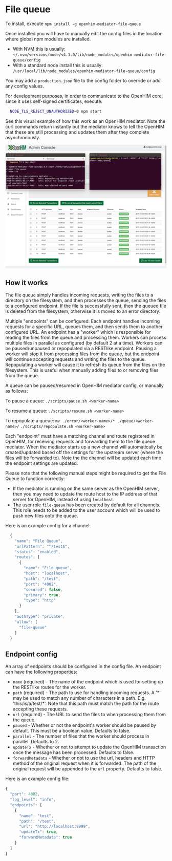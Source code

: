 # File queue

To install, execute `npm install -g openhim-mediator-file-queue`

Once installed you will have to manually edit the config files in the location where global npm modules are installed.

* With NVM this is usually: `~/.nvm/versions/node/v4.1.0/lib/node_modules/openhim-mediator-file-queue/config`
* With a standard node install this is usually: `/usr/local/lib/node_modules/openhim-mediator-file-queue/config`

You may add a `production.json` file to the config folder to override or add any config values.

For development purposes, in order to communicate to the OpenHIM core, since it uses self-signed certificates, execute:

```sh
  NODE_TLS_REJECT_UNAUTHORIZED=0 npm start
```

See this visual example of how this work as an OpenHIM mediator. Note the curl commands return instantly but the mediator knows to tell the OpenHIM that these are still processing and updates them after they complete asynchronously.

![Alt text](file-queue.gif)

## How it works

The file queue simply handles incoming requests, writing the files to a directory on the filesystem, and then processes the queue, sending the files to a configured endpoint. If the file is successfully sent, then the queued file is deleted from the filesystem, otherwise it is moved to an error directory.

Multiple "endpoints" can be configured. Each endpoint handles incoming requests for a specific URL, queues them, and then sends them to another configured URL. An endpoint has a "worker" which is responsible for reading the files from the queue and processing them. Workers can process multiple files in parallel as configured (by default 2 at a time). Workers can be paused/unpaused or repopulated via a RESTlike endpoint. Pausing a worker will stop it from processing files from the queue, but the endpoint will continue accepting requests and writing the files to the queue. Repopulating a worker will cause it to refresh its queue from the files on the filesystem. This is useful when manually adding files to or removing files from the queue.

A queue can be paused/resumed in OpenHIM mediator config, or manually as follows:

To pause a queue:
`./scripts/pause.sh <worker-name>`

To resume a queue:
`./scripts/resume.sh <worker-name>`

To repopulate a queue:
`mv ./error/<worker-name>/* ./queue/<worker-name>/`
`./scripts/repopulate.sh <worker-name>`

Each "endpoint" must have a matching channel and route registered in OpenHIM, for receiving requests and forwarding them to the file queue mediator. When the mediator starts up a new channel will automatically be created/updated based off the settings for the upstream server (where the files will be forwarded to). Note the the channel will be updated each time the endpoint settings are updated.

Please note that the following manual steps might be required to get the File Queue to function correctly:

* If the mediator is running on the same server as the OpenHIM server, then you may need to update the route host to the IP address of that server for OpenHIM, instead of using `localhost`.
* The user role `file-queue` has been created by default for all channels. This role needs to be added to the user account which will be used to push new files onto the queue.

Here is an example config for a channel:

```js
  {
    "name": "File Queue",
    "urlPattern": "^/test$",
    "status": "enabled",
    "routes": [
      {
        "name": "File queue",
        "host": "localhost",
        "path": "/test",
        "port": "4002",
        "secured": false,
        "primary": true,
        "type": "http"
      }
    ],
    "authType": "private",
    "allow": [
      "file-queue"
    ]
  }
```

## Endpoint config

An array of endpoints should be configured in the config file. An endpoint can have the following properties:
* `name` (required) - The name of the endpoint which is used for setting up the RESTlike routes for the worker.
* `path` (required) - The path to use for handling incoming requests. A '\*' may be used to match any number of characters in a path. E.g. 'this/is/a/test/\*'. Note that this path must match the path for the route accepting these requests.
* `url` (required) - The URL to send the files to when processing them from the queue.
* `paused` - Whether or not the endpoint's worker should be paused by default. This must be a boolean value. Defaults to false.
* `parallel` - The number of files that the worker should process in parallel. Defaults to 2.
* `updateTx` - Whether or not to attempt to update the OpenHIM transaction once the message has been processed. Defaults to false.
* `forwardMetadata` - Whether or not to use the url, headers and HTTP method of the original request when it is forwarded. The path of the original request will be appended to the `url` property. Defaults to false.

Here is an example config file:

```js
{
  "port": 4002,
  "log_level": "info",
  "endpoints": [
    {
      "name": "test",
      "path": "/test",
      "url": "http://localhost:9999",
      "updateTx": true,
      "forwardMetadata": true
    }
  ]
}
```
